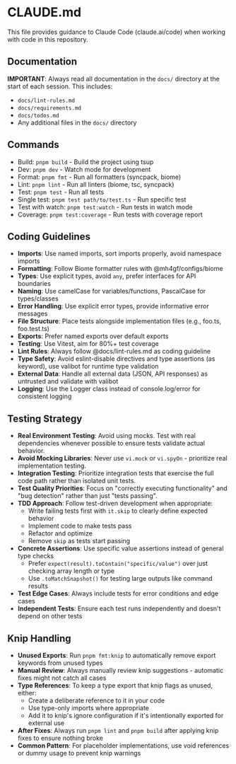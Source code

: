 # CLAUDE.md

This file provides guidance to Claude Code (claude.ai/code) when working with code in this repository.

## Documentation

**IMPORTANT**: Always read all documentation in the `docs/` directory at the start of each session. This includes:
- `docs/lint-rules.md`
- `docs/requirements.md`
- `docs/todos.md`
- Any additional files in the `docs/` directory

## Commands

- Build: `pnpm build` - Build the project using tsup
- Dev: `pnpm dev` - Watch mode for development
- Format: `pnpm fmt` - Run all formatters (syncpack, biome)
- Lint: `pnpm lint` - Run all linters (biome, tsc, syncpack)
- Test: `pnpm test` - Run all tests
- Single test: `pnpm test path/to/test.ts` - Run specific test
- Test with watch: `pnpm test:watch` - Run tests in watch mode
- Coverage: `pnpm test:coverage` - Run tests with coverage report

## Coding Guidelines

- **Imports**: Use named imports, sort imports properly, avoid namespace imports
- **Formatting**: Follow Biome formatter rules with @mh4gf/configs/biome
- **Types**: Use explicit types, avoid `any`, prefer interfaces for API boundaries
- **Naming**: Use camelCase for variables/functions, PascalCase for types/classes
- **Error Handling**: Use explicit error types, provide informative error messages
- **File Structure**: Place tests alongside implementation files (e.g., foo.ts, foo.test.ts)
- **Exports**: Prefer named exports over default exports
- **Testing**: Use Vitest, aim for 80%+ test coverage
- **Lint Rules**: Always follow @docs/lint-rules.md as coding guideline
- **Type Safety**: Avoid eslint-disable directives and type assertions (as keyword), use valibot for runtime type validation
- **External Data**: Handle all external data (JSON, API responses) as untrusted and validate with valibot
- **Logging**: Use the Logger class instead of console.log/error for consistent logging

## Testing Strategy

- **Real Environment Testing**: Avoid using mocks. Test with real dependencies whenever possible to ensure tests validate actual behavior.
- **Avoid Mocking Libraries**: Never use `vi.mock` or `vi.spyOn` - prioritize real implementation testing.
- **Integration Testing**: Prioritize integration tests that exercise the full code path rather than isolated unit tests.
- **Test Quality Priorities**: Focus on "correctly executing functionality" and "bug detection" rather than just "tests passing".
- **TDD Approach**: Follow test-driven development when appropriate:
  - Write failing tests first with `it.skip` to clearly define expected behavior
  - Implement code to make tests pass
  - Refactor and optimize
  - Remove `skip` as tests start passing
- **Concrete Assertions**: Use specific value assertions instead of general type checks
  - Prefer `expect(result).toContain("specific/value")` over just checking array length or type
  - Use `.toMatchSnapshot()` for testing large outputs like command results
- **Test Edge Cases**: Always include tests for error conditions and edge cases
- **Independent Tests**: Ensure each test runs independently and doesn't depend on other tests

## Knip Handling

- **Unused Exports**: Run `pnpm fmt:knip` to automatically remove export keywords from unused types
- **Manual Review**: Always manually review knip suggestions - automatic fixes might not catch all cases
- **Type References**: To keep a type export that knip flags as unused, either:
  - Create a deliberate reference to it in your code
  - Use type-only imports where appropriate
  - Add it to knip's ignore configuration if it's intentionally exported for external use
- **After Fixes**: Always run `pnpm lint` and `pnpm build` after applying knip fixes to ensure nothing broke
- **Common Pattern**: For placeholder implementations, use void references or dummy usage to prevent knip warnings
